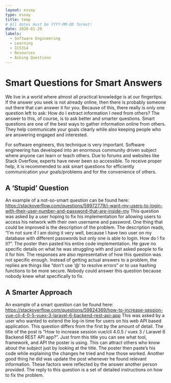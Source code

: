 ```yaml
---
layout: essay
type: essay
title: temp
# All dates must be YYYY-MM-DD format!
date: 2020-01-29
labels:
  - Software Engineering
  - Learning
  - ICS314
  - Resources
  - Asking Questions
---
```


# Smart Questions for Smart Answers
We live in a world where almost all practical knowledge is at our fingertips.  If the answer you seek is not already online, then there is probably someone out there that can answer it for you.  Because of this, there really is only one question left to ask: How do I extract information I need from others?  The answer to this, of course, is to ask better and smarter questions.  Smart questions are one of the best ways to gather information online from others.  They help communicate your goals clearly while also keeping people who are answering engaged and interested.  

For software engineers, this technique is very important.  Software engineering has developed into an enormous community driven subject where anyone can learn or teach others.  Due to forums and websites like Stack Overflow, experts have never been so accessible.  To receive proper help, it is recommended to ask smart questions for efficiently communication your goals/problems and for the convenience of others.

## A ‘Stupid’ Question
An example of a not-so-smart question can be found here: https://stackoverflow.com/questions/59972779/i-want-my-users-to-login-with-their-user-number-and-password-that-are-inside-my
This question was asked by a user hoping to fix his implementation for allowing users to access his network with their own username and password.  One thing that could be improved is the description of the problem.  The description reads, “I'm not sure if I am doing it very well, because I have two user on my database with different passwords but only one is able to login. How do I fix it?”.  The poster then pasted his entire code implementation.  He gave no specific details on what he was struggling with and just asked people to fix it for him.  The responses are also representative of how this question was not specific enough.  Instead of getting actual answers to a problem, the replies are things like “don’t use ‘@’ to resolve errors” or to use hashing functions to be more secure.  Nobody could answer this question because nobody knew what specifically to fix.

## A Smarter Approach 
An example of a smart question can be found here:
https://stackoverflow.com/questions/59824369/how-to-increase-session-vue-cli-4-0-5-vuex-3-laravel-6-backend-rest-api-app
This was asked by a user who wanted to extend the log-in time for users on his web API based application.  This question differs from the first by the amount of detail.  The title of the post is “How to increase session vue/cli 4.0.5 / vuex 3 / Laravel 6 Backend REST API app?”.  Just from this title you can see what tool, framework, and API the poster is using.  This can attract others who know about the subject just by looking at the title.  The poster then paste’s his code while explaining the changes he tried and how those worked.  Another good thing he did was update the post whenever he found relevant information.  These factors were reflected by the answer another person provided.  The reply to this question is a set of detailed instructions on how to fix the problem.  

